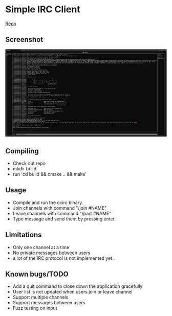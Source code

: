 # Simple IRC Client
[Repo](https://github.com/roemil/codechallengesfyi/tree/master/ccirc)

## Screenshot
![image](irc_screenshot.png)

## Compiling
* Check out repo
* mkdir build
* run 'cd build && cmake .. && make'

## Usage
* Compile and run the ccirc binary. 
* Join channels with command "/join #NAME"
* Leave channels with command "/part #NAME"
* Type message and send them by pressing enter.

## Limitations
* Only one channel at a time
* No private messages between users
* a lot of the IRC protocol is not implemented yet.

## Known bugs/TODO
* Add a quit command to close down the application gracefully
* User list is not updated when users join or leave channel
* Support multiple channels
* Support messages between users
* Fuzz testing on input

